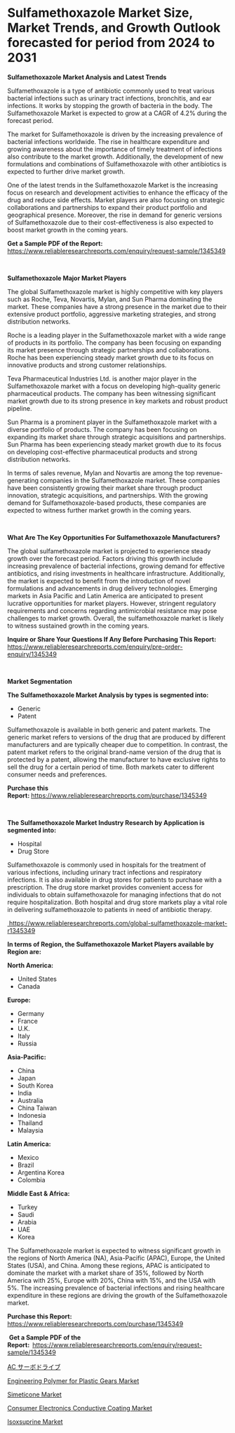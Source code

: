 <p><h1>Sulfamethoxazole Market Size, Market Trends, and Growth Outlook forecasted for period from 2024 to 2031</h1></p><p><strong>Sulfamethoxazole Market Analysis and Latest Trends</strong></p>
<p><p>Sulfamethoxazole is a type of antibiotic commonly used to treat various bacterial infections such as urinary tract infections, bronchitis, and ear infections. It works by stopping the growth of bacteria in the body. The Sulfamethoxazole Market is expected to grow at a CAGR of 4.2% during the forecast period.</p><p>The market for Sulfamethoxazole is driven by the increasing prevalence of bacterial infections worldwide. The rise in healthcare expenditure and growing awareness about the importance of timely treatment of infections also contribute to the market growth. Additionally, the development of new formulations and combinations of Sulfamethoxazole with other antibiotics is expected to further drive market growth.</p><p>One of the latest trends in the Sulfamethoxazole Market is the increasing focus on research and development activities to enhance the efficacy of the drug and reduce side effects. Market players are also focusing on strategic collaborations and partnerships to expand their product portfolio and geographical presence. Moreover, the rise in demand for generic versions of Sulfamethoxazole due to their cost-effectiveness is also expected to boost market growth in the coming years.</p></p>
<p><strong>Get a Sample PDF of the Report:&nbsp;</strong> <a href="https://www.reliableresearchreports.com/enquiry/request-sample/1345349">https://www.reliableresearchreports.com/enquiry/request-sample/1345349</a></p>
<p>&nbsp;</p>
<p><strong>Sulfamethoxazole Major Market Players</strong></p>
<p><p>The global Sulfamethoxazole market is highly competitive with key players such as Roche, Teva, Novartis, Mylan, and Sun Pharma dominating the market. These companies have a strong presence in the market due to their extensive product portfolio, aggressive marketing strategies, and strong distribution networks. </p><p>Roche is a leading player in the Sulfamethoxazole market with a wide range of products in its portfolio. The company has been focusing on expanding its market presence through strategic partnerships and collaborations. Roche has been experiencing steady market growth due to its focus on innovative products and strong customer relationships.</p><p>Teva Pharmaceutical Industries Ltd. is another major player in the Sulfamethoxazole market with a focus on developing high-quality generic pharmaceutical products. The company has been witnessing significant market growth due to its strong presence in key markets and robust product pipeline.</p><p>Sun Pharma is a prominent player in the Sulfamethoxazole market with a diverse portfolio of products. The company has been focusing on expanding its market share through strategic acquisitions and partnerships. Sun Pharma has been experiencing steady market growth due to its focus on developing cost-effective pharmaceutical products and strong distribution networks.</p><p>In terms of sales revenue, Mylan and Novartis are among the top revenue-generating companies in the Sulfamethoxazole market. These companies have been consistently growing their market share through product innovation, strategic acquisitions, and partnerships. With the growing demand for Sulfamethoxazole-based products, these companies are expected to witness further market growth in the coming years.</p></p>
<p>&nbsp;</p>
<p><strong>What Are The Key Opportunities For Sulfamethoxazole Manufacturers?</strong></p>
<p><p>The global sulfamethoxazole market is projected to experience steady growth over the forecast period. Factors driving this growth include increasing prevalence of bacterial infections, growing demand for effective antibiotics, and rising investments in healthcare infrastructure. Additionally, the market is expected to benefit from the introduction of novel formulations and advancements in drug delivery technologies. Emerging markets in Asia Pacific and Latin America are anticipated to present lucrative opportunities for market players. However, stringent regulatory requirements and concerns regarding antimicrobial resistance may pose challenges to market growth. Overall, the sulfamethoxazole market is likely to witness sustained growth in the coming years.</p></p>
<p><strong>Inquire or Share Your Questions If Any Before Purchasing This Report:</strong> <a href="https://www.reliableresearchreports.com/enquiry/pre-order-enquiry/1345349">https://www.reliableresearchreports.com/enquiry/pre-order-enquiry/1345349</a></p>
<p>&nbsp;</p>
<p><strong>Market Segmentation</strong></p>
<p><strong>The Sulfamethoxazole Market Analysis by types is segmented into:</strong></p>
<p><ul><li>Generic</li><li>Patent</li></ul></p>
<p><p>Sulfamethoxazole is available in both generic and patent markets. The generic market refers to versions of the drug that are produced by different manufacturers and are typically cheaper due to competition. In contrast, the patent market refers to the original brand-name version of the drug that is protected by a patent, allowing the manufacturer to have exclusive rights to sell the drug for a certain period of time. Both markets cater to different consumer needs and preferences.</p></p>
<p><strong>Purchase this Report:&nbsp;</strong><a href="https://www.reliableresearchreports.com/purchase/1345349">https://www.reliableresearchreports.com/purchase/1345349</a></p>
<p>&nbsp;</p>
<p><strong>The Sulfamethoxazole Market Industry Research by Application is segmented into:</strong></p>
<p><ul><li>Hospital</li><li>Drug Store</li></ul></p>
<p><p>Sulfamethoxazole is commonly used in hospitals for the treatment of various infections, including urinary tract infections and respiratory infections. It is also available in drug stores for patients to purchase with a prescription. The drug store market provides convenient access for individuals to obtain sulfamethoxazole for managing infections that do not require hospitalization. Both hospital and drug store markets play a vital role in delivering sulfamethoxazole to patients in need of antibiotic therapy.</p></p>
<p><a href="https://www.reliableresearchreports.com/global-sulfamethoxazole-market-r1345349">&nbsp;https://www.reliableresearchreports.com/global-sulfamethoxazole-market-r1345349</a></p>
<p><strong>In terms of Region, the Sulfamethoxazole Market Players available by Region are:</strong></p>
<p>
    <p> <strong> North America: </strong>
        <ul>
            <li>United States</li>
            <li>Canada</li>
        </ul>
        </p> 
    <p> <strong> Europe: </strong>
        <ul>
            <li>Germany</li>
            <li>France</li>
            <li>U.K.</li>
            <li>Italy</li>
            <li>Russia</li>
        </ul>
        </p> 
    <p> <strong> Asia-Pacific: </strong>
        <ul>
            <li>China</li>
            <li>Japan</li>
            <li>South Korea</li>
            <li>India</li>
            <li>Australia</li>
            <li>China Taiwan</li>
            <li>Indonesia</li>
            <li>Thailand</li>
            <li>Malaysia</li>
        </ul>
        </p> 
    <p> <strong> Latin America: </strong>
        <ul>
            <li>Mexico</li>
            <li>Brazil</li>
            <li>Argentina Korea</li>
            <li>Colombia</li>
        </ul>
        </p> 
    <p> <strong> Middle East & Africa: </strong>
        <ul>
            <li>Turkey</li>
            <li>Saudi</li>
            <li>Arabia</li>
            <li>UAE</li>
            <li>Korea</li>
        </ul>
    </p>
    </p>
<p><p>The Sulfamethoxazole market is expected to witness significant growth in the regions of North America (NA), Asia-Pacific (APAC), Europe, the United States (USA), and China. Among these regions, APAC is anticipated to dominate the market with a market share of 35%, followed by North America with 25%, Europe with 20%, China with 15%, and the USA with 5%. The increasing prevalence of bacterial infections and rising healthcare expenditure in these regions are driving the growth of the Sulfamethoxazole market.</p></p>
<p><strong>Purchase this Report: </strong><a href="https://www.reliableresearchreports.com/purchase/1345349">https://www.reliableresearchreports.com/purchase/1345349</a></p>
<p>&nbsp;<strong>Get a Sample PDF of the Report:&nbsp;&nbsp;</strong><a href="https://www.reliableresearchreports.com/enquiry/request-sample/1345349">https://www.reliableresearchreports.com/enquiry/request-sample/1345349</a></p>
<p><strong></strong></p>
<p><p><a href="https://github.com/avbqbctihcbe2/Market-Research-Report-List-2/blob/main/578855358550.md">AC サーボドライブ</a></p><p><a href="https://issuu.com/reportprime-2/docs/engineering-polymer-for-plastic-gears-market-size-">Engineering Polymer for Plastic Gears Market</a></p><p><a href="https://github.com/dimitrishawkinswaynenp91rgz/Market-Research-Report-List-2/blob/main/simeticone-market.md">Simeticone Market</a></p><p><a href="https://issuu.com/reportprime-2/docs/consumer-electronics-conductive-coating-market-siz">Consumer Electronics Conductive Coating Market</a></p><p><a href="https://github.com/gladysalidde/Market-Research-Report-List-1/blob/main/isoxsuprine-market.md">Isoxsuprine Market</a></p></p>
